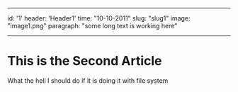 ___
id: '1'
header: 'Header1'
time: "10-10-2011"
slug: "slug1"
image: "image1.png"
paragraph: "some long text is working here"
___

# This is the Second Article

What the hell I should do if it is doing it with file system